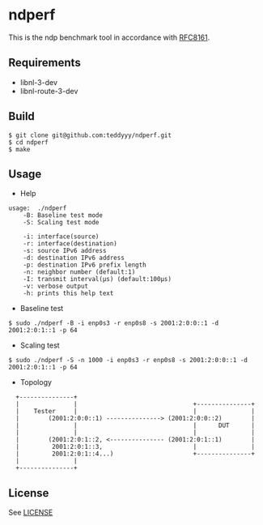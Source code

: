 # ndperf
This is the ndp benchmark tool in accordance with [RFC8161](https://tools.ietf.org/html/rfc8161).

Requirements
------------

* libnl-3-dev
* libnl-route-3-dev

Build
------------
```
$ git clone git@github.com:teddyyy/ndperf.git  
$ cd ndperf  
$ make
```

Usage
-------
* Help
```
usage:	./ndperf
	-B: Baseline test mode
	-S: Scaling test mode

	-i: interface(source)
	-r: interface(destination)
	-s: source IPv6 address
	-d: destination IPv6 address
	-p: destination IPv6 prefix length
	-n: neighbor number (default:1)
	-I: transmit interval(μs) (default:100μs)
	-v: verbose output
	-h: prints this help text

```


* Baseline test
```
$ sudo ./ndperf -B -i enp0s3 -r enp0s8 -s 2001:2:0:0::1 -d 2001:2:0:1::1 -p 64
```

* Scaling test
```
$ sudo ./ndperf -S -n 1000 -i enp0s3 -r enp0s8 -s 2001:2:0:0::1 -d 2001:2:0:1::1 -p 64
```

* Topology
```
  +---------------+
  |               |                                +---------------+
  |    Tester     |                                |               |
  |        (2001:2:0:0::1) ---------------> (2001:2:0:0::2)        |
  |               |                                |      DUT      |
  |               |                                |               |
  |        (2001:2:0:1::2, <--------------- (2001:2:0:1::1)        |
  |         2001:2:0:1::3,                         |               |
  |         2001:2:0:1::4...)                      +---------------+
  |               |
  +---------------+
```

License
------------
See [LICENSE](LICENSE)

